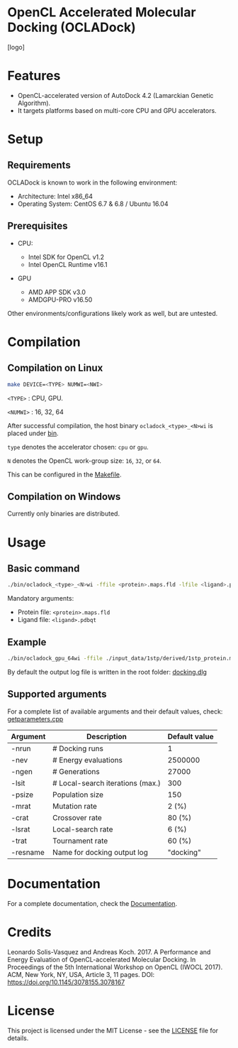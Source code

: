 OpenCL Accelerated Molecular Docking (OCLADock)
===============================================

[logo]

# Features

* OpenCL-accelerated version of AutoDock 4.2 (Lamarckian Genetic Algorithm).
* It targets platforms based on multi-core CPU and GPU accelerators.

# Setup
## Requirements
OCLADock is known to work in the following environment:

* Architecture: Intel x86_64
* Operating System: CentOS 6.7 & 6.8 / Ubuntu 16.04

## Prerequisites
* CPU:
	* Intel SDK for OpenCL v1.2
	* Intel OpenCL Runtime v16.1

* GPU
	* AMD APP SDK v3.0
	* AMDGPU-PRO v16.50

Other environments/configurations likely work as well, but are untested.

# Compilation

## Compilation on Linux
```zsh
make DEVICE=<TYPE> NUMWI=<NWI>
```
`<TYPE>` : CPU, GPU.

`<NUMWI>` : 16, 32, 64

After successful compilation, the host binary `ocladock_<type>_<N>wi` is placed under [bin](./bin).

`type` denotes the accelerator chosen: `cpu` or `gpu`.

`N` denotes the OpenCL work-group size: `16`, `32`, or `64`.

This can be configured in the [Makefile](Makefile).

## Compilation on Windows

Currently only binaries are distributed.

# Usage

## Basic command
```zsh
./bin/ocladock_<type>_<N>wi -ffile <protein>.maps.fld -lfile <ligand>.pdbqt -nrun <nruns>
```
Mandatory arguments:
* Protein file: `<protein>.maps.fld`
* Ligand file:  `<ligand>.pdbqt`

## Example
```zsh
./bin/ocladock_gpu_64wi -ffile ./input_data/1stp/derived/1stp_protein.maps.fld -lfile ./input_data/1stp/derived/1stp_ligand.pdbqt -nrun 10
```
By default the output log file is written in the root folder: [docking.dlg](docking.dlg)

## Supported arguments
For a complete list of available arguments and their default values, check: [getparameters.cpp](host/src/getparameters.cpp)

| Argument | Description                  | Default value |
|----------|------------------------------|---------------|
| -nrun    | # Docking runs               | 1             |
| -nev     | # Energy evaluations         | 2500000       |
| -ngen    | # Generations                | 27000         |
| -lsit    | # Local-search iterations (max.) | 300       |
| -psize   | Population size              | 150           |
| -mrat    | Mutation rate                | 2 (%)         |
| -crat    | Crossover rate               | 80 (%)        |
| -lsrat   | Local-search rate            | 6 (%)         |
| -trat    | Tournament rate              | 60 (%)        |
| -resname | Name for docking output log  | "docking"     |

# Documentation

For a complete documentation, check the [Documentation](doc/readme/home.md).

# Credits

Leonardo Solis-Vasquez and Andreas Koch. 2017. A Performance and Energy Evaluation of OpenCL-accelerated Molecular Docking. In Proceedings of the 5th International Workshop on OpenCL (IWOCL 2017). ACM, New York, NY, USA, Article 3, 11 pages. DOI: https://doi.org/10.1145/3078155.3078167

# License

This project is licensed under the MIT License - see the [LICENSE](LICENSE) file for details.
